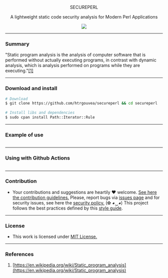 <p align="center">
  <p align="center">SECUREPERL</p>
  <p align="center">A lightweight static code security analysis for Modern Perl Applications</p>
  <p align="center">
    <a href="/LICENSE.md">
      <img src="https://img.shields.io/badge/license-MIT-blue.svg">
    </a>
  </p>
</p>

---

### Summary

"Static program analysis is the analysis of computer software that is performed without actually executing programs, in contrast with dynamic analysis, which is analysis performed on programs while they are executing."[[1]](#references)

---

### Download and install

```bash
# Download
$ git clone https://github.com/htrgouvea/secureperl && cd secureperl
    
# Install libs and dependencies
$ sudo cpan install Path::Iterator::Rule
```
---

### Example of use

```bash
```
---

### Using with Github Actions

```yaml
```

---

### Contribution

- Your contributions and suggestions are heartily ♥ welcome. [See here the contribution guidelines.](/.github/CONTRIBUTING.md) Please, report bugs via [issues page](https://github.com/htrgouvea/nipe/issues) and for security issues, see here the [security policy.](/SECURITY.md) (✿ ◕‿◕) This project follows the best practices defined by this [style guide](https://heitorgouvea.me/projects/perl-style-guide).

---

### License

- This work is licensed under [MIT License.](/LICENSE.md)

--- 

### References

1. [https://en.wikipedia.org/wiki/Static_program_analysis](https://en.wikipedia.org/wiki/Static_program_analysis)